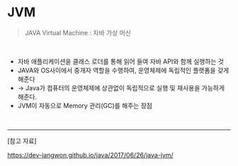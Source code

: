 # JVM

> JAVA Virtual Machine : 자바 가상 머신

<br/>

* 자바 애플리케이션을 클래스 로더를 통해 읽어 들여 자바 API와 함께 실행하는 것
* JAVA와 OS사이에서 중개자 역할을 수행하여, 운영체제에 독립적인 플랫폼을 갖게 해준다
* → Java가 컴퓨터의 운영체제에 상관없이 독립적으로 실행 및 재사용을 가능하게 해준다.
* JVM이 자동으로 Memory 관리(GC)를 해주는 장점

<br/>

------

[참고 자료]

https://dev-jangwon.github.io/java/2017/06/26/java-jvm/

